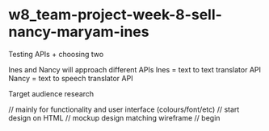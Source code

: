 # w8_team-project-week-8-sell-nancy-maryam-ines

Testing APIs + choosing two

Ines and Nancy will approach different APIs
Ines = text to text translator API
Nancy = text to speech translator API


Target audience research

   // mainly for functionality and user interface (colours/font/etc)
// start design on HTML
  // mockup design matching wireframe
// begin 
